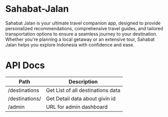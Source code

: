 # Sahabat-Jalan
Sahabat Jalan is your ultimate travel companion app, designed to provide personalized recommendations, comprehensive travel guides, and tailored transportation options to ensure a seamless journey to your destination. Whether you're planning a local getaway or an extensive tour, Sahabat Jalan helps you explore Indonesia with confidence and ease.


# API Docs
| Path               | Description                         |
|--------------------|-------------------------------------|
| /destinations      | Get List of all destinations data   |
| /destinations/<id> | Get Detail data about givin  id     |
| /admin             | URL for admin dashboard             |
